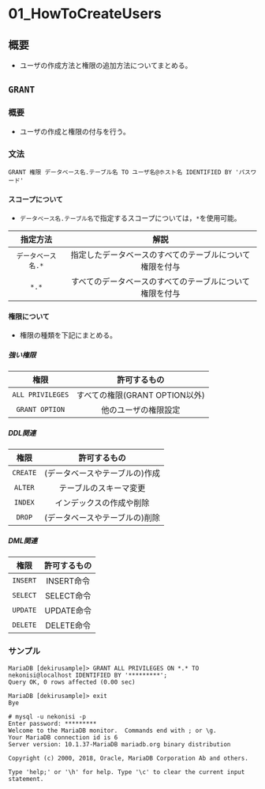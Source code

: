 01\_HowToCreateUsers
===

## 概要

- ユーザの作成方法と権限の追加方法についてまとめる。

## `GRANT`

### 概要

- ユーザの作成と権限の付与を行う。

### 文法

`GRANT 権限 データベース名.テーブル名 TO ユーザ名@ホスト名 IDENTIFIED BY 'パスワード'`

#### スコープについて

- `データベース名.テーブル名`で指定するスコープについては，`*`を使用可能。

|指定方法          |解説                                                    |
|:----------------:|:------------------------------------------------------:|
|`データベース名.*`|指定したデータベースのすべてのテーブルについて権限を付与|
|`*.*`             |すべてのデータベースのすべてのテーブルについて権限を付与|

#### 権限について

- 権限の種類を下記にまとめる。

##### 強い権限

|権限            |許可するもの                  |
|:--------------:|:----------------------------:|
|`ALL PRIVILEGES`|すべての権限(GRANT OPTION以外)|
|`GRANT OPTION`  |他のユーザの権限設定          |

##### DDL関連

|権限            |許可するもの                  |
|:--------------:|:----------------------------:|
|`CREATE`        |(データベースやテーブルの)作成|
|`ALTER`         |テーブルのスキーマ変更        |
|`INDEX`         |インデックスの作成や削除      |
|`DROP`          |(データベースやテーブルの)削除|

##### DML関連

|権限            |許可するもの                  |
|:--------------:|:----------------------------:|
|`INSERT`        |INSERT命令                    |
|`SELECT`        |SELECT命令                    |
|`UPDATE`        |UPDATE命令                    |
|`DELETE`        |DELETE命令                    |

### サンプル

```
MariaDB [dekirusample]> GRANT ALL PRIVILEGES ON *.* TO nekonisi@localhost IDENTIFIED BY '*********';
Query OK, 0 rows affected (0.00 sec)

MariaDB [dekirusample]> exit
Bye

# mysql -u nekonisi -p
Enter password: *********
Welcome to the MariaDB monitor.  Commands end with ; or \g.
Your MariaDB connection id is 6
Server version: 10.1.37-MariaDB mariadb.org binary distribution

Copyright (c) 2000, 2018, Oracle, MariaDB Corporation Ab and others.

Type 'help;' or '\h' for help. Type '\c' to clear the current input statement.
```
